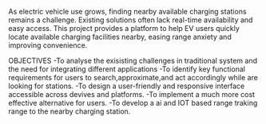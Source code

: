 As electric vehicle use grows, finding nearby available charging stations remains a challenge. Existing solutions 
often lack real-time availability and easy access. This project provides a platform to help EV users quickly locate
available charging facilities nearby, easing range anxiety and improving convenience.

OBJECTIVES
-To analyse the exisisting challenges in traditional system and the need for integrating different applications
-To identify key functional requirements for users to search,approximate,and act accordingly while are looking for stations.
-To design a user-friendly and responsive interface accessible across devives and platforms.
-To implement a much more cost effective alternative for users.
-To develop a ai and IOT based range traking range to the nearby charging station.
